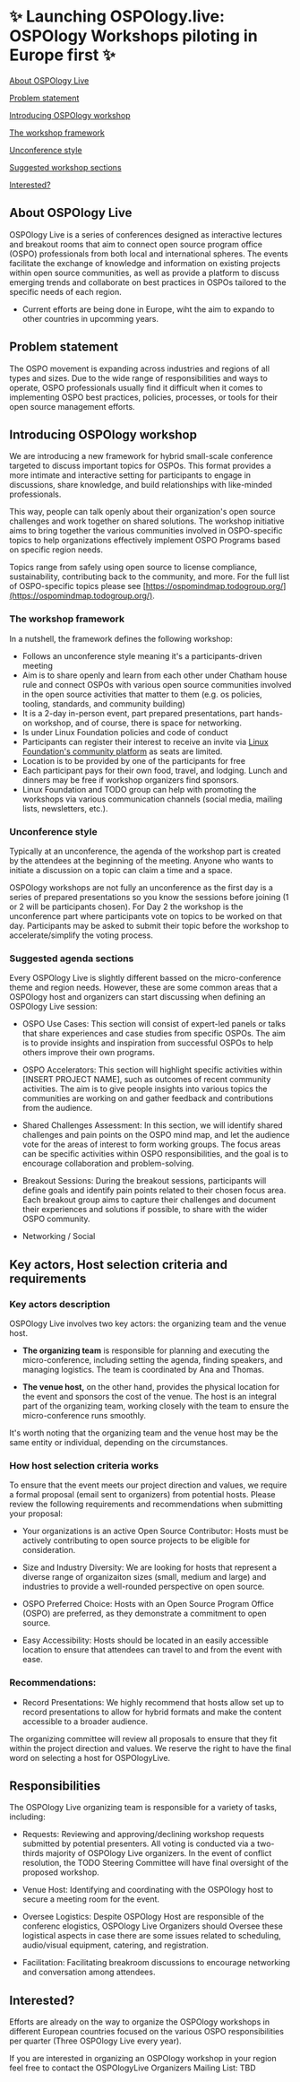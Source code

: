 # ✨ Launching OSPOlogy.live: OSPOlogy Workshops piloting in Europe first ✨

[About OSPOlogy Live](#about-ospology-live)

[Problem statement](#problem-statement)

[Introducing OSPOlogy workshop](#introducing-ospology-workshop)

[The workshop framework](#the-workshop-framework)

[Unconference style](#unconference-style)

[Suggested workshop sections](#suggested-workshop-sections)

[Interested?](#interested)

## About OSPOlogy Live

OSPOlogy Live is a series of conferences designed as interactive lectures and breakout rooms that aim to connect open source program office (OSPO) professionals from both local and international spheres. The events facilitate the exchange of knowledge and information on existing projects within open source communities, as well as provide a platform to discuss emerging trends and collaborate on best practices in OSPOs tailored to the specific needs of each region.

* Current efforts are being done in Europe, wiht the aim to expando to other countries in upcomming years.

## Problem statement

The OSPO movement is expanding across industries and regions of all types and sizes. Due to the wide range of responsibilities and ways to operate, OSPO professionals usually find it difficult when it comes to implementing OSPO best practices, policies, processes, or tools for their open source management efforts.

## Introducing OSPOlogy workshop

We are introducing a new framework for hybrid small-scale conference targeted to discuss important topics for OSPOs. This format provides a more intimate and interactive setting for participants to engage in discussions, share knowledge, and build relationships with like-minded professionals.

This way, people can talk openly about their organization's open source challenges and work together on shared solutions. The workshop initiative aims to bring together the various communities involved in OSPO-specific topics to help organizations effectively implement OSPO Programs based on specific region needs.

Topics range from safely using open source to license compliance, sustainability, contributing back to the community, and more. For the full list of OSPO-specific topics please see [https://ospomindmap.todogroup.org/](https://ospomindmap.todogroup.org/).

### The workshop framework

In a nutshell, the framework defines the following workshop:

- Follows an unconference style meaning it's a participants-driven meeting
- Aim is to share openly and learn from each other under Chatham house rule and connect OSPOs with various open source communities involved in the open source activities that matter to them (e.g. os policies, tooling, standards, and community building)
- It is a 2-day in-person event, part prepared presentations, part hands-on workshop, and of course, there is space for networking.
- Is under Linux Foundation policies and code of conduct
- Participants can register their interest to receive an invite via [Linux Foundation&#39;s community platform](https://community.linuxfoundation.org/todo-group-europe/) as seats are limited.
- Location is to be provided by one of the participants for free
- Each participant pays for their own food, travel, and lodging. Lunch and dinners may be free if workshop organizers find sponsors.
- Linux Foundation and TODO group can help with promoting the workshops via various communication channels (social media, mailing lists, newsletters, etc.).

### Unconference style

Typically at an unconference, the agenda of the workshop part is created by the attendees at the beginning of the meeting. Anyone who wants to initiate a discussion on a topic can claim a time and a space.

OSPOlogy workshops are not fully an unconference as the first day is a series of prepared presentations so you know the sessions before joining (1 or 2 will be participants chosen). For Day 2 the workshop is the unconference part where participants vote on topics to be worked on that day. Participants may be asked to submit their topic before the workshop to accelerate/simplify the voting process.

### Suggested agenda sections

Every OSPOlogy Live is slightly different bassed on the micro-conference theme and region needs. However, these are some common areas that a OSPOlogy host and organizers can start discussing when defining an OSPOlogy Live session:

* OSPO Use Cases: This section will consist of expert-led panels or talks that share experiences and case studies from specific OSPOs. The aim is to provide insights and inspiration from successful OSPOs to help others improve their own programs.

* OSPO Accelerators: This section will highlight specific activities within [INSERT PROJECT NAME], such as outcomes of recent community activities. The aim is to give people insights into various topics the communities are working on and gather feedback and contributions from the audience.

* Shared Challenges Assessment: In this section, we will identify shared challenges and pain points on the OSPO mind map, and let the audience vote for the areas of interest to form working groups. The focus areas can be specific activities within OSPO responsibilities, and the goal is to encourage collaboration and problem-solving.

* Breakout Sessions: During the breakout sessions, participants will define goals and identify pain points related to their chosen focus area. Each breakout group aims to capture their challenges and document their experiences and solutions if possible, to share with the wider OSPO community.

* Networking / Social 

## Key actors, Host selection criteria and requirements

### Key actors description

OSPOlogy Live involves two key actors: the organizing team and the venue host. 

* **The organizing team** is responsible for planning and executing the micro-conference, including setting the agenda, finding speakers, and managing logistics. The team is coordinated by Ana and Thomas.

* **The venue host,** on the other hand, provides the physical location for the event and sponsors the cost of the venue. The host is an integral part of the organizing team, working closely with the team to ensure the micro-conference runs smoothly.

It's worth noting that the organizing team and the venue host may be the same entity or individual, depending on the circumstances.

### How host selection criteria works

To ensure that the event meets our project direction and values, we require a formal proposal (email sent to organizers) from potential hosts. Please review the following requirements and recommendations when submitting your proposal:

* Your organizations is an active Open Source Contributor: Hosts must be actively contributing to open source projects to be eligible for consideration.

* Size and Industry Diversity: We are looking for hosts that represent a diverse range of organizaiton sizes (small, medium and large) and industries to provide a well-rounded perspective on open source.

* OSPO Preferred Choice: Hosts with an Open Source Program Office (OSPO) are preferred, as they demonstrate a commitment to open source.

* Easy Accessibility: Hosts should be located in an easily accessible location to ensure that attendees can travel to and from the event with ease.

### Recommendations:

* Record Presentations: We highly recommend that hosts allow set up to record presentations to allow for hybrid formats and make the content accessible to a broader audience.

The organizing committee will review all proposals to ensure that they fit within the project direction and values. We reserve the right to have the final word on selecting a host for OSPOlogyLive.

## Responsibilities

The OSPOlogy Live organizing team is responsible for a variety of tasks, including:

* Requests: Reviewing and approving/declining workshop requests submitted by potential presenters. All voting is conducted via a two-thirds majority of OSPOlogy Live organizers. In the event of conflict resolution, the TODO Steering Committee will have final oversight of the proposed workshop.

* Venue Host: Identifying and coordinating with the OSPOlogy host to secure a meeting room for the event.

* Oversee Logistics: Despite OSPOlogy Host are responsible of the conferenc elogistics, OSPOlogy Live Organizers should Oversee these logistical aspects in case there are some issues related to scheduling, audio/visual equipment, catering, and registration.

* Facilitation: Facilitating breakroom discussions to encourage networking and conversation among attendees.


## Interested?

Efforts are already on the way to organize the OSPOlogy workshops in different European countries focused on the various OSPO responsibilities per quarter (Three OSPOlogy Live every year).

If you are interested in organizing an OSPOlogy workshop in your region feel free to contact the OSPOlogyLive Organizers Mailing List: TBD
